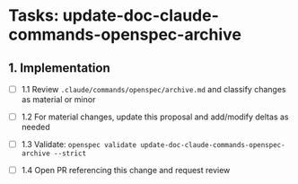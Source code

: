 # Tasks: update-doc-claude-commands-openspec-archive

## 1. Implementation

- [ ] 1.1 Review `.claude/commands/openspec/archive.md` and classify changes as material or minor

- [ ] 1.2 For material changes, update this proposal and add/modify deltas as needed

- [ ] 1.3 Validate: `openspec validate update-doc-claude-commands-openspec-archive --strict`

- [ ] 1.4 Open PR referencing this change and request review
